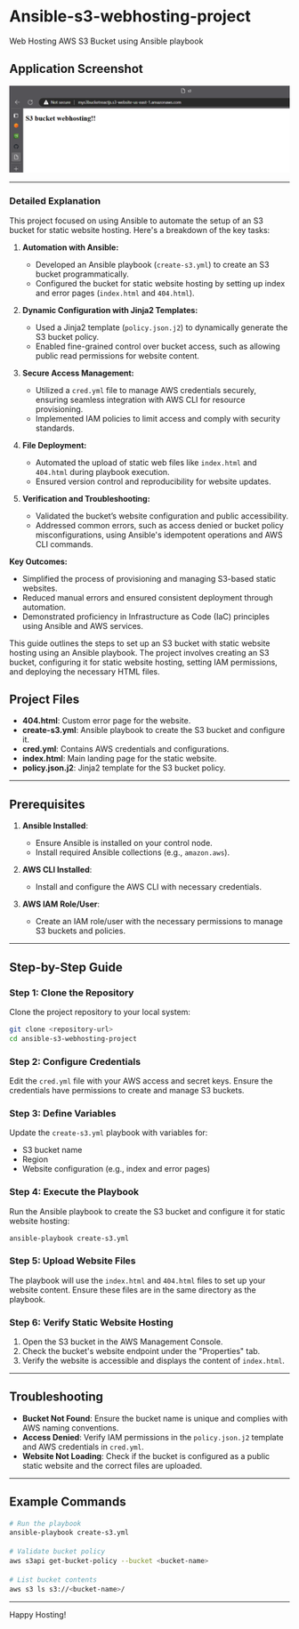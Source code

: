# Ansible-s3-webhosting-project
Web Hosting AWS S3 Bucket using Ansible playbook

## Application Screenshot

![Application Screenshot](Image/Screenshot.png)

---

### Detailed Explanation 

This project focused on using Ansible to automate the setup of an S3 bucket for static website hosting. Here's a breakdown of the key tasks:  

1. **Automation with Ansible:**  
   - Developed an Ansible playbook (`create-s3.yml`) to create an S3 bucket programmatically.
   - Configured the bucket for static website hosting by setting up index and error pages (`index.html` and `404.html`).  

2. **Dynamic Configuration with Jinja2 Templates:**  
   - Used a Jinja2 template (`policy.json.j2`) to dynamically generate the S3 bucket policy.
   - Enabled fine-grained control over bucket access, such as allowing public read permissions for website content.  

3. **Secure Access Management:**  
   - Utilized a `cred.yml` file to manage AWS credentials securely, ensuring seamless integration with AWS CLI for resource provisioning.
   - Implemented IAM policies to limit access and comply with security standards.  

4. **File Deployment:**  
   - Automated the upload of static web files like `index.html` and `404.html` during playbook execution.
   - Ensured version control and reproducibility for website updates.  

5. **Verification and Troubleshooting:**  
   - Validated the bucket’s website configuration and public accessibility.
   - Addressed common errors, such as access denied or bucket policy misconfigurations, using Ansible's idempotent operations and AWS CLI commands.  

**Key Outcomes:**  
- Simplified the process of provisioning and managing S3-based static websites.  
- Reduced manual errors and ensured consistent deployment through automation.  
- Demonstrated proficiency in Infrastructure as Code (IaC) principles using Ansible and AWS services.  



This guide outlines the steps to set up an S3 bucket with static website hosting using an Ansible playbook. The project involves creating an S3 bucket, configuring it for static website hosting, setting IAM permissions, and deploying the necessary HTML files.

## Project Files

- **404.html**: Custom error page for the website.
- **create-s3.yml**: Ansible playbook to create the S3 bucket and configure it.
- **cred.yml**: Contains AWS credentials and configurations.
- **index.html**: Main landing page for the static website.
- **policy.json.j2**: Jinja2 template for the S3 bucket policy.

---

## Prerequisites

1. **Ansible Installed**:
   - Ensure Ansible is installed on your control node.
   - Install required Ansible collections (e.g., `amazon.aws`).

2. **AWS CLI Installed**:
   - Install and configure the AWS CLI with necessary credentials.

3. **AWS IAM Role/User**:
   - Create an IAM role/user with the necessary permissions to manage S3 buckets and policies.

---

## Step-by-Step Guide

### Step 1: Clone the Repository

Clone the project repository to your local system:
```bash
git clone <repository-url>
cd ansible-s3-webhosting-project
```

### Step 2: Configure Credentials

Edit the `cred.yml` file with your AWS access and secret keys. Ensure the credentials have permissions to create and manage S3 buckets.

### Step 3: Define Variables

Update the `create-s3.yml` playbook with variables for:
- S3 bucket name
- Region
- Website configuration (e.g., index and error pages)

### Step 4: Execute the Playbook

Run the Ansible playbook to create the S3 bucket and configure it for static website hosting:
```bash
ansible-playbook create-s3.yml
```

### Step 5: Upload Website Files

The playbook will use the `index.html` and `404.html` files to set up your website content. Ensure these files are in the same directory as the playbook.

### Step 6: Verify Static Website Hosting

1. Open the S3 bucket in the AWS Management Console.
2. Check the bucket's website endpoint under the "Properties" tab.
3. Verify the website is accessible and displays the content of `index.html`.

---

## Troubleshooting

- **Bucket Not Found**: Ensure the bucket name is unique and complies with AWS naming conventions.
- **Access Denied**: Verify IAM permissions in the `policy.json.j2` template and AWS credentials in `cred.yml`.
- **Website Not Loading**: Check if the bucket is configured as a public static website and the correct files are uploaded.

---

## Example Commands

```bash
# Run the playbook
ansible-playbook create-s3.yml

# Validate bucket policy
aws s3api get-bucket-policy --bucket <bucket-name>

# List bucket contents
aws s3 ls s3://<bucket-name>/
```

---

Happy Hosting!

